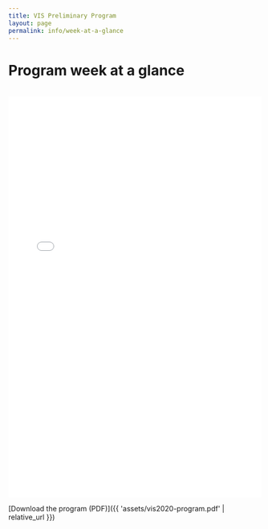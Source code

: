 ```yaml
---
title: VIS Preliminary Program
layout: page
permalink: info/week-at-a-glance
---
```


# Program week at a glance

<br/>
<embed src="{{ 'assets/vis2020-program.pdf' | relative_url }}" type="application/pdf" width="100%" height="800px">
<br/>

[Download the program (PDF)]({{ 'assets/vis2020-program.pdf' | relative_url }})

